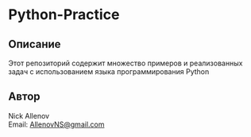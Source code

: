 # Python-Practice  

## Описание  
Этот репозиторий содержит множество примеров и реализованных задач с использованием языка программирования Python  

## Автор  
Nick Allenov  
Email: AllenovNS@gmail.com
